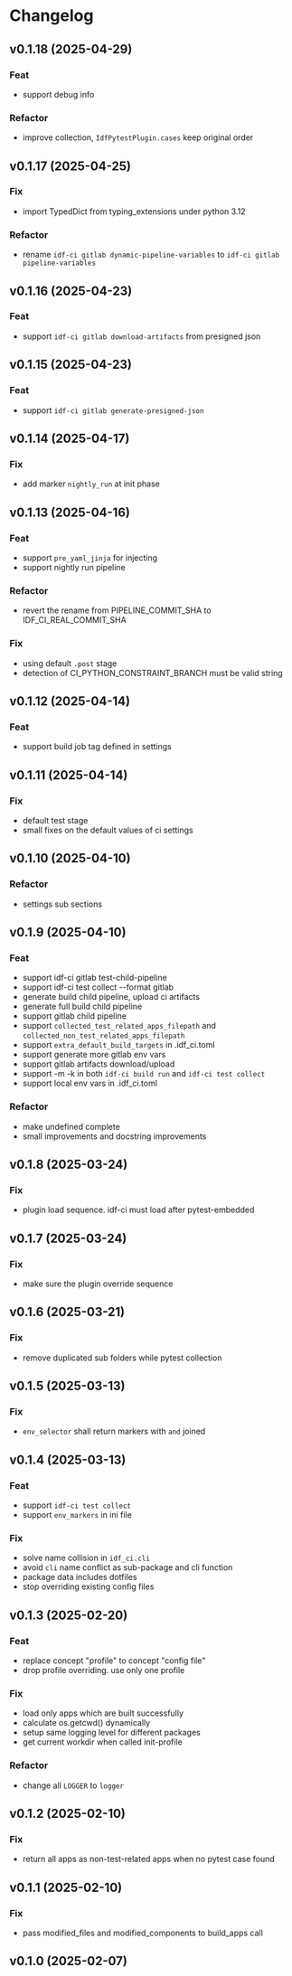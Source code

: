 # Changelog

## v0.1.18 (2025-04-29)

### Feat

- support debug info

### Refactor

- improve collection, `IdfPytestPlugin.cases` keep original order

## v0.1.17 (2025-04-25)

### Fix

- import TypedDict from typing_extensions under python 3.12

### Refactor

- rename `idf-ci gitlab dynamic-pipeline-variables` to `idf-ci gitlab pipeline-variables`

## v0.1.16 (2025-04-23)

### Feat

- support `idf-ci gitlab download-artifacts` from presigned json

## v0.1.15 (2025-04-23)

### Feat

- support `idf-ci gitlab generate-presigned-json`

## v0.1.14 (2025-04-17)

### Fix

- add marker `nightly_run` at init phase

## v0.1.13 (2025-04-16)

### Feat

- support `pre_yaml_jinja` for injecting
- support nightly run pipeline

### Refactor

- revert the rename from PIPELINE_COMMIT_SHA to IDF_CI_REAL_COMMIT_SHA

### Fix

- using default `.post` stage
- detection of CI_PYTHON_CONSTRAINT_BRANCH must be valid string

## v0.1.12 (2025-04-14)

### Feat

- support build job tag defined in settings

## v0.1.11 (2025-04-14)

### Fix

- default test stage
- small fixes on the default values of ci settings

## v0.1.10 (2025-04-10)

### Refactor

- settings sub sections

## v0.1.9 (2025-04-10)

### Feat

- support idf-ci gitlab test-child-pipeline
- support idf-ci test collect --format gitlab
- generate build child pipeline, upload ci artifacts
- generate full build child pipeline
- support gitlab child pipeline
- support `collected_test_related_apps_filepath` and `collected_non_test_related_apps_filepath`
- support `extra_default_build_targets` in .idf_ci.toml
- support generate more gitlab env vars
- support gitlab artifacts download/upload
- support -m -k in both `idf-ci build run` and `idf-ci test collect`
- support local env vars in .idf_ci.toml

### Refactor

- make undefined complete
- small improvements and docstring improvements

## v0.1.8 (2025-03-24)

### Fix

- plugin load sequence. idf-ci must load after pytest-embedded

## v0.1.7 (2025-03-24)

### Fix

- make sure the plugin override sequence

## v0.1.6 (2025-03-21)

### Fix

- remove duplicated sub folders while pytest collection

## v0.1.5 (2025-03-13)

### Fix

- `env_selector` shall return markers with `and` joined

## v0.1.4 (2025-03-13)

### Feat

- support `idf-ci test collect`
- support `env_markers` in ini file

### Fix

- solve name collision in `idf_ci.cli`
- avoid `cli` name conflict as sub-package and cli function
- package data includes dotfiles
- stop overriding existing config files

## v0.1.3 (2025-02-20)

### Feat

- replace concept "profile" to concept "config file"
- drop profile overriding. use only one profile

### Fix

- load only apps which are built successfully
- calculate os.getcwd() dynamically
- setup same logging level for different packages
- get current workdir when called init-profile

### Refactor

- change all `LOGGER` to `logger`

## v0.1.2 (2025-02-10)

### Fix

- return all apps as non-test-related apps when no pytest case found

## v0.1.1 (2025-02-10)

### Fix

- pass modified_files and modified_components to build_apps call

## v0.1.0 (2025-02-07)
